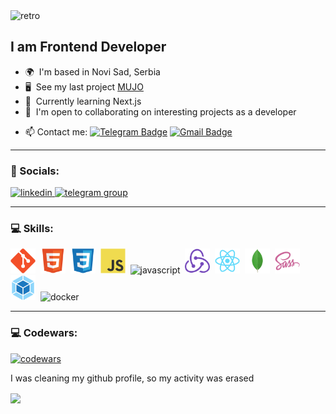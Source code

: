 


 <img  src="https://media.discordapp.net/attachments/1006637209065103471/1110992400438009916/6171819be4c31993357d758196c75701.gif" alt="retro"/>



I am Frontend Developer
--------------------------
*   🌍  I'm based in Novi Sad, Serbia
*   🖥️  See my last project <a target="_blank" rel="noreferrer" href='https://mujo-coffee-shop.vercel.app'>MUJO</a>
*   🧠  Currently learning Next.js
*   🤝  I'm open to collaborating on interesting projects as a developer


- :mailbox: Contact me: [![Telegram Badge](https://img.shields.io/badge/-iliakachnov-blue?style=flat&logo=Telegram&logoColor=white)](https://t.me/ikachnov) [![Gmail Badge](https://img.shields.io/badge/-Gmail-red?style=flat&logo=Gmail&logoColor=white)](mailto:kchnv1@gmail.com)

---

### 🤝 Socials:

  <div id="badges">
    <a href="https://www.linkedin.com/in/ikachnov/" target="_blank">
      <img src="https://cdn-icons-png.flaticon.com/512/2504/2504799.png" width="40" height="40" alt="linkedin" />
    </a>
    <a href="https://t.me/ikachnov" target="_blank">
      <img src="https://cdn-icons-png.flaticon.com/512/2111/2111646.png" width="40" height="40" alt="telegram group" />
    </a>
  </div>

---

### 💻 Skills:

<div>
  <img src="https://github.com/devicons/devicon/blob/master/icons/git/git-original.svg" title="git" alt="git" width="40" height="40"/>&nbsp
  <img src="https://github.com/devicons/devicon/blob/master/icons/html5/html5-original.svg" title="html5" alt="html5" width="40" height="40"/>&nbsp
  <img src="https://github.com/devicons/devicon/blob/master/icons/css3/css3-original.svg" title="css" alt="css" width="40" height="40"/>&nbsp
  <img src="https://github.com/devicons/devicon/blob/master/icons/javascript/javascript-original.svg" title="javascript" alt="javascript" width="40" height="40"/>&nbsp
  <img src="https://profilinator.rishav.dev/skills-assets/typescript-original.svg" title="javascript" alt="javascript" width="40" height="40"/>&nbsp
  <img src="https://github.com/devicons/devicon/blob/master/icons/redux/redux-original.svg" title="redux" alt="redux" width="40" height="40"/>&nbsp;
  <img src="https://github.com/devicons/devicon/blob/master/icons/react/react-original.svg" title="reactjs" alt="reactjs" width="40" height="40"/>&nbsp
  <img src="https://github.com/devicons/devicon/blob/master/icons/mongodb/mongodb-original.svg" title="mongodb" alt="mongodb" width="40" height="40"/>&nbsp
  <img src="https://github.com/devicons/devicon/blob/master/icons/sass/sass-original.svg" title="sass/scss" alt="sass/scss" width="40" height="40"/>&nbsp;
  <img src="https://github.com/devicons/devicon/blob/master/icons/webpack/webpack-original.svg" title="webpack" alt="webpack" width="40" height="40"/>&nbsp;
  <img src="https://profilinator.rishav.dev/skills-assets/docker-original-wordmark.svg" title="docker" alt="docker" width="40" height="40"/>&nbsp;
</div>

---


### 💻 Codewars:

<a href="https://www.codewars.com/users/ikachnov" target="_blank">![codewars](https://www.codewars.com/users/ikachnov/badges/large)</a>

<p>I was cleaning my github profile, so my activity was erased</p>

<img src="https://komarev.com/ghpvc/?username=IliaKachnov&&style=flat-square" align="center" />


